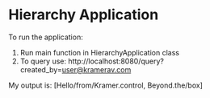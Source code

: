 # Hierarchy Application

To run the application:
1. Run main function in HierarchyApplication class
2. To query use: http://localhost:8080/query?created_by=user@kramerav.com

My output is: [Hello/from/Kramer.control, Beyond.the/box]
